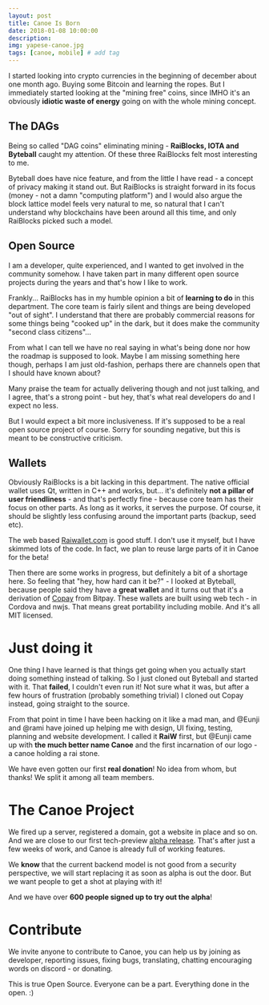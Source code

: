 ```yaml
---
layout: post
title: Canoe Is Born
date: 2018-01-08 10:00:00
description: 
img: yapese-canoe.jpg 
tags: [canoe, mobile] # add tag
---
```


I started looking into crypto currencies in the beginning of december about one month ago. Buying some Bitcoin and learning the ropes. But I immediately started looking at the "mining free" coins, since IMHO it's an obviously **idiotic waste of energy** going on with the whole mining concept.

## The DAGs
Being so called "DAG coins" eliminating mining - **RaiBlocks, IOTA and Byteball** caught my attention. Of these three RaiBlocks felt most interesting to me.

Byteball does have nice feature, and from the little I have read - a concept of privacy making it stand out. But RaiBlocks is straight forward in its focus (money - not a damn "computing platform") and I would also argue the block lattice model feels very natural to me, so natural that I can't understand why blockchains have been around all this time, and only RaiBlocks picked such a model.

## Open Source
I am a developer, quite experienced, and I wanted to get involved in the community somehow. I have taken part in many different open source projects during the years and that's how I like to work.

Frankly... RaiBlocks has in my humble opinion a bit of **learning to do** in this department. The core team is fairly silent and things are being developed "out of sight". I understand that there are probably commercial reasons for some things being "cooked up" in the dark, but it does make the community "second class citizens"...

From what I can tell we have no real saying in what's being done nor how the roadmap is supposed to look. Maybe I am missing something here though, perhaps I am just old-fashion, perhaps there are channels open that I should have known about?

Many praise the team for actually delivering though and not just talking, and I agree, that's a strong point - but hey, that's what real developers do and I expect no less.

But I would expect a bit more inclusiveness. If it's supposed to be a real open source project of course. Sorry for sounding negative, but this is meant to be constructive criticism.

## Wallets

Obviously RaiBlocks is a bit lacking in this department. The native official wallet uses Qt, written in C++ and works, but... it's definitely **not a pillar of user friendliness** - and that's perfectly fine - because core team has their focus on other parts. As long as it works, it serves the purpose. Of course, it should be slightly less confusing around the important parts (backup, seed etc).

The web based [Raiwallet.com](http://raiwallet.com) is good stuff. I don't use it myself, but I have skimmed lots of the code. In fact, we plan to reuse large parts of it in Canoe for the beta!

Then there are some works in progress, but definitely a bit of a shortage here. So feeling that "hey, how hard can it be?" - I looked at Byteball, because people said they have a **great wallet** and it turns out that it's a derivation of [Copay](http://copay.io) from Bitpay. These wallets are built using web tech - in Cordova and nwjs. That means great portability including mobile. And it's all MIT licensed.

# Just doing it
One thing I have learned is that things get going when you actually start doing something instead of talking. So I just cloned out Byteball and started with it. That **failed**, I couldn't even run it! Not sure what it was, but after a few hours of frustration (probably something trivial) I cloned out Copay instead, going straight to the source.

From that point in time I have been hacking on it like a mad man, and @Eunji and @rami have joined up helping me with design, UI fixing, testing, planning and website development. I called it **RaiW** first, but @Eunji came up with **the much better name Canoe** and the first incarnation of our logo - a canoe holding a rai stone.

We have even gotten our first **real donation**! No idea from whom, but thanks! We split it among all team members.

# The Canoe Project
We fired up a server, registered a domain, got a website in place and so on. And we are close to our first tech-preview [alpha release](). That's after just a few weeks of work, and Canoe is already full of working features.

We **know** that the current backend model is not good from a security perspective, we will start replacing it as soon as alpha is out the door. But we want people to get a shot at playing with it!

And we have over **600 people signed up to try out the alpha**!


# Contribute
We invite anyone to contribute to Canoe, you can help us by joining as developer, reporting issues, fixing bugs, translating, chatting encouraging words on discord - or donating.

This is true Open Source. Everyone can be a part. Everything done in the open. :)